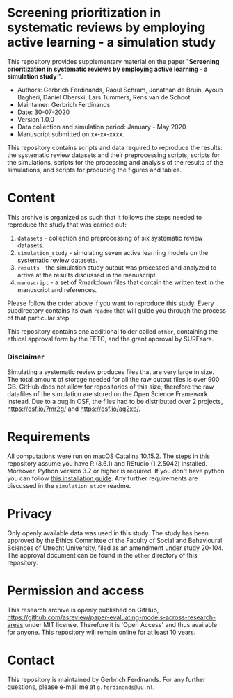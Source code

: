 # Screening prioritization in systematic reviews by employing active learning - a simulation study
This repository provides supplementary material on the paper "__Screening prioritization in systematic reviews by employing active learning - a simulation study__ ".

- Authors: Gerbrich Ferdinands, Raoul Schram, Jonathan de Bruin, Ayoub Bagheri, Daniel Oberski, Lars Tummers, Rens van de Schoot
- Maintainer: Gerbrich Ferdinands
- Date: 30-07-2020
- Version 1.0.0
- Data collection and simulation period: January - May 2020
- Manuscript submitted on xx-xx-xxxx.

This repository contains scripts and data required to reproduce the results: the systematic review datasets and their preprocessing scripts, scripts for the simulations, scripts for the processing and analysis of the results of the simulations, and scripts for producing the figures and tables.

# Content
This archive is organized as such that it follows the steps needed to reproduce the study that was carried out:

1. `datasets` -  collection and preprocessing of six systematic review datasets.
2. `simulation_study` - simulating seven active learning models on the systematic review datasets.
3. `results` - the simulation study output was processed and analyzed to arrive at the results discussed in the manuscript.
4. `manuscript` - a set of Rmarkdown files that contain the written text in the manuscript and references.

Please follow the order above if you want to reproduce this study. Every subdirectory contains its own `readme` that will guide you through the process of that particular step.

This repository contains one additional folder called `other`, containing the ethical approval form by the FETC, and the grant approval by SURFsara.

### Disclaimer
Simulating a systematic review produces files that are very large in size. The total amount of storage needed for all the raw output files is over 900 GB. GitHub does not allow for repositories of this size, therefore the raw datafiles of the simulation are stored on the Open Science Framework instead. Due to a bug in OSF, the files had to be distributed over 2 projects, https://osf.io/7mr2g/ and https://osf.io/ag2xp/.

# Requirements
All computations were run on macOS Catalina 10.15.2. The steps in this repository assume you have R (3.6.1) and RStudio (1.2.5042) installed. Moreover, Python version 3.7 or higher is required. If you don't have python you can follow [this installation guide](https://asreview.nl/#!/quick-start). Any further requirements are discussed in the `simulation_study` readme.

# Privacy
Only openly available data was used in this study. The study has been approved by the Ethics Committee of the Faculty of Social and Behavioural Sciences of Utrecht University, filed as an amendment under study 20-104. The approval document can be found in the `other` directory of this repository.

# Permission and access
This research archive is openly published on GitHub, https://github.com/asreview/paper-evaluating-models-across-research-areas under MIT license. Therefore it is 'Open Access' and thus available for anyone. This repository will remain online for at least 10 years.

# Contact
This repository is maintained by Gerbrich Ferdinands. For any further questions, please e-mail me at `g.ferdinands@uu.nl`.
